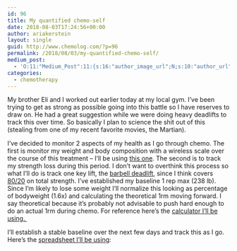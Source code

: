 ```yaml
---
id: 96
title: My quantified chemo-self
date: 2018-08-03T17:24:56+00:00
author: ariakerstein
layout: single
guid: http://www.chemolog.com/?p=96
permalink: /2018/08/03/my-quantified-chemo-self/
medium_post:
  - 'O:11:"Medium_Post":11:{s:16:"author_image_url";N;s:10:"author_url";N;s:11:"byline_name";N;s:12:"byline_email";N;s:10:"cross_link";N;s:2:"id";N;s:21:"follower_notification";N;s:7:"license";N;s:14:"publication_id";N;s:6:"status";N;s:3:"url";N;}'
categories:
  - chemotherapy
---
```

My brother Eli and I worked out earlier today at my local gym. I&#8217;ve been trying to get as strong as possible going into this battle so I have reserves to draw on. He had a great suggestion while we were doing heavy deadlifts to track this over time. <!--more-->So basically I plan to science the shit out of this (stealing from one of my recent favorite movies, the Martian).

I&#8217;ve decided to monitor 2 aspects of my health as I go through chemo. The first is monitor my weight and body composition with a wireless scale over the course of this treatment &#8211; I&#8217;ll be using [this one](https://www.amazon.com/gp/product/B01B8LEELA/ref=ox_sc_act_title_1). The second is to track my strength loss during this period. I don&#8217;t want to overthink this process so what I&#8217;ll do is track one key lift, the [barbell deadlift](https://stronglifts.com/deadlift/), since I think covers  [80/20](https://en.wikipedia.org/wiki/Pareto_principle) on total strength. I&#8217;ve established my baseline 1 rep max (238 lb). Since I&#8217;m likely to lose some weight I&#8217;ll normalize this looking as percentage of bodyweight (1.6x) and calculating the theoretical 1rm moving forward. I say theoretical because it&#8217;s probably not advisable to push hard enough to do an actual 1rm during chemo. For reference here&#8217;s the [calculator I&#8217;ll be using. ](https://strengthlevel.com/)

I&#8217;ll establish a stable baseline over the next few days and track this as I go. Here&#8217;s the [spreadsheet I&#8217;ll be using](https://docs.google.com/spreadsheets/d/1I-6J4e5Fou3MLq2mnP0F7E1fn6ofEklnotS49A9nAhI/edit?usp=sharing):



&nbsp;

&nbsp;
